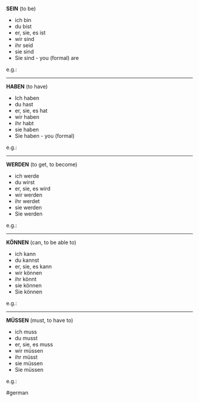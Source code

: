 **SEIN** (to be)
* ich bin
* du bist
* er, sie, es ist
* wir sind
* ihr seid
* sie sind
* Sie sind - you (formal) are

e.g.:



<hr>

**HABEN** (to have)

* Ich haben
* du hast
* er, sie, es hat
* wir haben
* ihr habt
* sie haben
* Sie haben - you (formal)

e.g.:

<hr>

**WERDEN** (to get, to become)

* ich werde 
* du wirst
* er, sie, es wird
* wir werden
* ihr werdet
* sie werden
* Sie werden

e.g.:

<hr>

**KÖNNEN** (can, to be able to)

* ich kann
* du kannst
* er, sie, es kann
* wir können
* ihr könnt
* sie können
* Sie können

e.g.:

<hr>

**MÜSSEN** (must, to have to)

* ich muss
* du musst
* er, sie, es muss
* wir müssen
* ihr müsst
* sie müssen
* Sie müssen

e.g.:

#german 